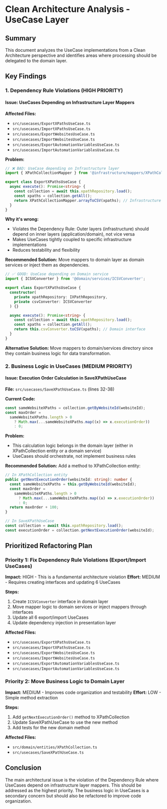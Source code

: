 # Clean Architecture Analysis - UseCase Layer

## Summary

This document analyzes the UseCase implementations from a Clean Architecture perspective and identifies areas where processing should be delegated to the domain layer.

## Key Findings

### 1. Dependency Rule Violations (HIGH PRIORITY)

#### Issue: UseCases Depending on Infrastructure Layer Mappers

**Affected Files:**
- `src/usecases/ExportXPathsUseCase.ts`
- `src/usecases/ImportXPathsUseCase.ts`
- `src/usecases/ExportWebsitesUseCase.ts`
- `src/usecases/ImportWebsitesUseCase.ts`
- `src/usecases/ExportAutomationVariablesUseCase.ts`
- `src/usecases/ImportAutomationVariablesUseCase.ts`

**Problem:**
```typescript
// ❌ BAD: UseCase depending on Infrastructure layer
import { XPathCollectionMapper } from '@infrastructure/mappers/XPathCollectionMapper';

export class ExportXPathsUseCase {
  async execute(): Promise<string> {
    const collection = await this.xpathRepository.load();
    const xpaths = collection.getAll();
    return XPathCollectionMapper.arrayToCSV(xpaths); // Infrastructure dependency
  }
}
```

**Why it's wrong:**
- Violates the Dependency Rule: Outer layers (infrastructure) should depend on inner layers (application/domain), not vice versa
- Makes UseCases tightly coupled to specific infrastructure implementations
- Reduces testability and flexibility

**Recommended Solution:**
Move mappers to domain layer as domain services or inject them as dependencies.

```typescript
// ✅ GOOD: UseCase depending on Domain service
import { ICSVConverter } from '@domain/services/ICSVConverter';

export class ExportXPathsUseCase {
  constructor(
    private xpathRepository: IXPathRepository,
    private csvConverter: ICSVConverter
  ) {}

  async execute(): Promise<string> {
    const collection = await this.xpathRepository.load();
    const xpaths = collection.getAll();
    return this.csvConverter.toCSV(xpaths); // Domain interface
  }
}
```

**Alternative Solution:**
Move mappers to domain/services directory since they contain business logic for data transformation.

### 2. Business Logic in UseCases (MEDIUM PRIORITY)

#### Issue: Execution Order Calculation in SaveXPathUseCase

**File:** `src/usecases/SaveXPathUseCase.ts` (lines 32-38)

**Current Code:**
```typescript
const sameWebsiteXPaths = collection.getByWebsiteId(websiteId);
const maxOrder =
  sameWebsiteXPaths.length > 0
    ? Math.max(...sameWebsiteXPaths.map((x) => x.executionOrder))
    : 0;
```

**Problem:**
- This calculation logic belongs in the domain layer (either in XPathCollection entity or a domain service)
- UseCases should orchestrate, not implement business rules

**Recommended Solution:**
Add a method to XPathCollection entity:

```typescript
// In XPathCollection entity
public getNextExecutionOrder(websiteId: string): number {
  const sameWebsiteXPaths = this.getByWebsiteId(websiteId);
  const maxOrder =
    sameWebsiteXPaths.length > 0
      ? Math.max(...sameWebsiteXPaths.map((x) => x.executionOrder))
      : 0;
  return maxOrder + 100;
}

// In SaveXPathUseCase
const collection = await this.xpathRepository.load();
const executionOrder = collection.getNextExecutionOrder(websiteId);
```

## Prioritized Refactoring Plan

### Priority 1: Fix Dependency Rule Violations (Export/Import UseCases)
**Impact:** HIGH - This is a fundamental architecture violation
**Effort:** MEDIUM - Requires creating interfaces and updating 6 UseCases

**Steps:**
1. Create `ICSVConverter` interface in domain layer
2. Move mapper logic to domain services or inject mappers through interfaces
3. Update all 6 export/import UseCases
4. Update dependency injection in presentation layer

**Affected Files:**
- `src/usecases/ExportXPathsUseCase.ts`
- `src/usecases/ImportXPathsUseCase.ts`
- `src/usecases/ExportWebsitesUseCase.ts`
- `src/usecases/ImportWebsitesUseCase.ts`
- `src/usecases/ExportAutomationVariablesUseCase.ts`
- `src/usecases/ImportAutomationVariablesUseCase.ts`

### Priority 2: Move Business Logic to Domain Layer
**Impact:** MEDIUM - Improves code organization and testability
**Effort:** LOW - Simple method extraction

**Steps:**
1. Add `getNextExecutionOrder()` method to XPathCollection
2. Update SaveXPathUseCase to use the new method
3. Add tests for the new domain method

**Affected Files:**
- `src/domain/entities/XPathCollection.ts`
- `src/usecases/SaveXPathUseCase.ts`

## Conclusion

The main architectural issue is the violation of the Dependency Rule where UseCases depend on infrastructure layer mappers. This should be addressed as the highest priority. The business logic in UseCases is a secondary concern but should also be refactored to improve code organization.

